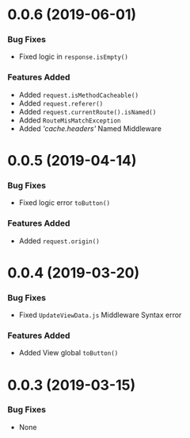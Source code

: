 <a name="0.0.6"></a>
# 0.0.6 (2019-06-01)

### Bug Fixes
- Fixed logic in `response.isEmpty()`

### Features Added
- Added `request.isMethodCacheable()`
- Added `request.referer()`
- Added `request.currentRoute().isNamed()`
- Added `RouteMisMatchException`
- Added _'cache.headers'_ Named Middleware

<a name="0.0.5"></a>
# 0.0.5 (2019-04-14)

### Bug Fixes
- Fixed logic error `toButton()`

### Features Added
- Added `request.origin()`

<a name="0.0.4"></a>
# 0.0.4 (2019-03-20)

### Bug Fixes
- Fixed `UpdateViewData.js` Middleware Syntax error

### Features Added
- Added View global `toButton()`

<a name="0.0.3"></a>
# 0.0.3 (2019-03-15)

### Bug Fixes
- None
